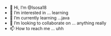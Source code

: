 - 👋 Hi, I’m @Isosa18
- 👀 I’m interested in ... learning
- 🌱 I’m currently learning ...java
- 💞️ I’m looking to collaborate on ... anything really
- 📫 How to reach me ... uhh

<!---
Isosa18/Isosa18 is a ✨ special ✨ repository because its `README.md` (this file) appears on your GitHub profile.
You can click the Preview link to take a look at your changes.
--->
